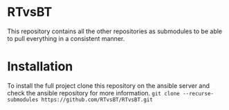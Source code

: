 # RTvsBT
This repository contains all the other repositories as submodules to be able to pull everything in a consistent manner.


# Installation
To install the full project clone this repository on the ansible server and check the ansible repository for more information.
`git clone --recurse-submodules https://github.com/RTvsBT/RTvsBT.git`
